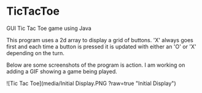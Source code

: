 # TicTacToe
GUI Tic Tac Toe game using Java

This program uses a 2d array to display a grid of buttons.
'X' always goes first and each time a button is pressed it is updated with either
an 'O' or 'X' depending on the turn.

Below are some screenshots of the program is action. I am working on adding a 
GIF showing a game being played.

![Tic Tac Toe](media/Initial Display.PNG ?raw=true "Initial Display")
